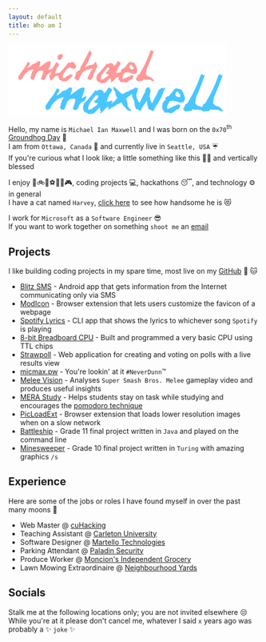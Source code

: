```yaml
---
layout: default
title: Who am I
---
```


<img src='/assets/img/micmax.png' alt='Michael Maxwell' height='140'>

Hello, my name is `Michael Ian Maxwell` and I was born on the `0x70`<sup>th</sup> [Groundhog Day](https://en.wikipedia.org/wiki/Groundhog_Day#Punxsutawney_beginnings) :sunflower:\
I am from `Ottawa, Canada` :maple_leaf: and currently live in `Seattle, USA` :umbrella:\
If you're curious what I look like; a little something like this 👨‍🦰 and vertically blessed

I enjoy :runner::bike:🏒:soccer::ski:🥍:video_game:, coding projects :computer:, hackathons :sleeping:, and technology ⚙ in general\
I have a cat named `Harvey`, [click here](/assets/img/harvey.jpg) to see how handsome he is :heart_eyes_cat:

I work for `Microsoft` as a `Software Engineer` :sunglasses:\
If you want to work together on something `shoot me` an [email](mailto:yo@micmax.pw)

## Projects

I like building coding projects in my spare time, most live on my [GitHub](https://github.com/mic-max) :octopus: :cat:

- [Blitz SMS](https://github.com/Ershany/Red-Crow) - Android app that gets information from the Internet communicating only via SMS
- [ModIcon](https://garage-06.visualstudio.com/modicon) - Browser extension that lets users customize the favicon of a webpage
- [Spotify Lyrics](https://www.npmjs.com/package/spotify-lyrics) - CLI app that shows the lyrics to whichever song `Spotify` is playing
- [8-bit Breadboard CPU](https://eater.net/8bit) - Built and programmed a very basic CPU using TTL chips
- [Strawpoll](https://strawpoll.xyz) - Web application for creating and voting on polls with a live results view
- [micmax.pw](https://youtu.be/dQw4w9WgXcQ) - You're lookin' at it `#NeverDunn`™
- [Melee Vision](https://github.com/mic-max/melee-vision) - Analyses `Super Smash Bros. Melee` gameplay video and produces useful insights
- [MERA Study](https://github.com/mic-max/qhacks18) - Helps students stay on task while studying and encourages the [pomodoro technique](https://en.wikipedia.org/wiki/Pomodoro_Technique)
- [PicLoadExt](https://github.com/mic-max/picloadextension) - Browser extension that loads lower resolution images when on a slow network
- [Battleship](https://github.com/mic-max/battleship) - Grade 11 final project written in `Java` and played on the command line
- [Minesweeper](https://github.com/mic-max/minesweeper) - Grade 10 final project written in `Turing` with amazing graphics `/s`

<!--

- [SMS Proxy](#) - Proxies SMS into HTTP using an `Arduino` and `SIM800L` because `TWLO` is pricey :money_with_wings:
- [Github File Watcher](#) - Receive updates when a specific file in a public Github repository changes
- [Cube World Renderer](#) - WebGL Renderer for Cube World objects / asset files
- [Fitbit Blood Sugar](#) - Estimates your blood sugar throughout the day using your activity and food consumption
- [Wifi Con](#) - Monitor your WiFi network and receive notifications when devices connect

-->

## Experience

Here are some of the jobs or roles I have found myself in over the past many moons :crescent_moon:

- Web Master @ [cuHacking](https://cuhacking.com)
- Teaching Assistant @ [Carleton University](https://carleton.ca/scs)
- Software Designer @ [Martello Technologies](https://martellotech.com)
- Parking Attendant @ [Paladin Security](https://paladinsecurity.com)
- Produce Worker @ [Moncion's Independent Grocery](https://www.yourindependentgrocer.ca/store-locator/details/0847)
- Lawn Mowing Extraordinaire @ [Neighbourhood Yards](https://goo.gl/maps/Z78R2tSK6MkzA1zZ7)

## Socials

Stalk me at the following locations only; you are not invited elsewhere :unamused:\
While you're at it please don't cancel me, whatever I said `x` years ago was probably a :sparkles: `joke` :sparkles:
